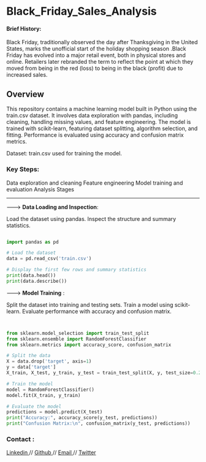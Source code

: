 # Black_Friday_Sales_Analysis

#### Brief History: 
Black Friday, traditionally observed the day after Thanksgiving in the United States, marks the unofficial start of the holiday shopping season .Black Friday has evolved into a major retail event, both in physical stores and online. Retailers later rebranded the term to reflect the point at which they moved from being in the red (loss) to being in the black (profit) due to increased sales.

## **Overview**

This repository contains a machine learning model built in Python using the train.csv dataset. It involves data exploration with pandas, including cleaning, handling missing values, and feature engineering. The model is trained with scikit-learn, featuring dataset splitting, algorithm selection, and fitting. Performance is evaluated using accuracy and confusion matrix metrics.

Dataset: train.csv used for training the model.

### **Key Steps:**

Data exploration and cleaning
Feature engineering
Model training and evaluation
Analysis Stages

---

---> **Data Loading and Inspection**:

Load the dataset using pandas.
Inspect the structure and summary statistics.

```python

import pandas as pd

# Load the dataset
data = pd.read_csv('train.csv')

# Display the first few rows and summary statistics
print(data.head())
print(data.describe())
```

---> **Model Training** :

Split the dataset into training and testing sets.
Train a model using scikit-learn.
Evaluate performance with accuracy and confusion matrix.


```python


from sklearn.model_selection import train_test_split
from sklearn.ensemble import RandomForestClassifier
from sklearn.metrics import accuracy_score, confusion_matrix

# Split the data
X = data.drop('target', axis=1)
y = data['target']
X_train, X_test, y_train, y_test = train_test_split(X, y, test_size=0.2, random_state=42)

# Train the model
model = RandomForestClassifier()
model.fit(X_train, y_train)

# Evaluate the model
predictions = model.predict(X_test)
print("Accuracy:", accuracy_score(y_test, predictions))
print("Confusion Matrix:\n", confusion_matrix(y_test, predictions))
```


### **Contact** :
[ Linkedin ](https://www.linkedin.com/in/rachuri-vijaykumar/) // [ Github ](https://github.com/vijaykumarr1452) // [ Email ](mailto:vijaykumarit45@gmail.com) // [ Twitter ](https://x.com/vijay_viju1)
